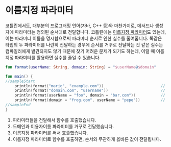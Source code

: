 # 이름지정 파라미터

코틀린에서도, 대부분의 프로그래밍 언어(자바, C++ 등)와 마찬가지로, 메서드나 생성자에 파라미터는 정의된 순서대로 전달합니다. 코틀린에는 [이름지정 파라미터](https://kotlinlang.org/docs/reference/functions.html#named-arguments)도 있는데, 이는 파라미터 이름을 명시함으로써 파라미터 순서로 인한 실수를 줄여줍니다. 똑같은 타입의 두 파라미터를 나란히 전달하는 경우에 순서를 거꾸로 전달하는 것 같은 실수는 컴파일러에게 발견되지도 않기 때문에 찾기 어려운 문제가 되기도 하는데, 이럴 때 이름지정 파라미터를 활용하면 실수를 줄일 수 있습니다.

```kotlin
fun format(userName: String, domain: String) = "$userName@$domain"

fun main() {
//sampleStart
    println(format("mario", "example.com"))                         // 1
    println(format("domain.com", "username"))                       // 2
    println(format(userName = "foo", domain = "bar.com"))           // 3
    println(format(domain = "frog.com", userName = "pepe"))         // 4
//sampleEnd
}
```

1. 파라미터들을 전달해서 함수를 호출했습니다.
2. 도메인과 이용자이름 파라미터를 거꾸로 전달했습니다.
3. 이름지정 파라미터를 써서 호출했습니다.
4. 이름지정 파라미터로 함수를 호출하면, 순서와 무관하게 옳바른 값이 전달됩니다.
